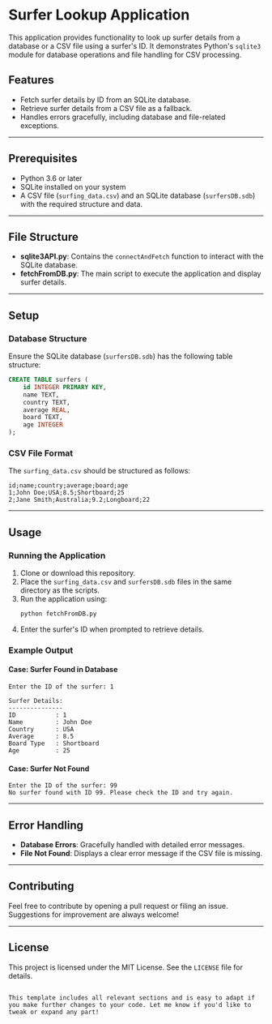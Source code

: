 # Surfer Lookup Application

This application provides functionality to look up surfer details from a database or a CSV file using a surfer's ID. It demonstrates Python's `sqlite3` module for database operations and file handling for CSV processing.

## Features
- Fetch surfer details by ID from an SQLite database.
- Retrieve surfer details from a CSV file as a fallback.
- Handles errors gracefully, including database and file-related exceptions.

---

## Prerequisites
- Python 3.6 or later
- SQLite installed on your system
- A CSV file (`surfing_data.csv`) and an SQLite database (`surfersDB.sdb`) with the required structure and data.

---

## File Structure
- **sqlite3API.py**: Contains the `connectAndFetch` function to interact with the SQLite database.
- **fetchFromDB.py**: The main script to execute the application and display surfer details.

---

## Setup

### Database Structure
Ensure the SQLite database (`surfersDB.sdb`) has the following table structure:
```sql
CREATE TABLE surfers (
    id INTEGER PRIMARY KEY,
    name TEXT,
    country TEXT,
    average REAL,
    board TEXT,
    age INTEGER
);
```

### CSV File Format
The `surfing_data.csv` should be structured as follows:
```
id;name;country;average;board;age
1;John Doe;USA;8.5;Shortboard;25
2;Jane Smith;Australia;9.2;Longboard;22
```

---

## Usage

### Running the Application
1. Clone or download this repository.
2. Place the `surfing_data.csv` and `surfersDB.sdb` files in the same directory as the scripts.
3. Run the application using:
   ```bash
   python fetchFromDB.py
   ```
4. Enter the surfer's ID when prompted to retrieve details.

### Example Output
#### Case: Surfer Found in Database
```plaintext
Enter the ID of the surfer: 1

Surfer Details:
---------------
ID           : 1
Name         : John Doe
Country      : USA
Average      : 8.5
Board Type   : Shortboard
Age          : 25
```

#### Case: Surfer Not Found
```plaintext
Enter the ID of the surfer: 99
No surfer found with ID 99. Please check the ID and try again.
```

---

## Error Handling
- **Database Errors**: Gracefully handled with detailed error messages.
- **File Not Found**: Displays a clear error message if the CSV file is missing.

---

## Contributing
Feel free to contribute by opening a pull request or filing an issue. Suggestions for improvement are always welcome!

---

## License
This project is licensed under the MIT License. See the `LICENSE` file for details.
```

This template includes all relevant sections and is easy to adapt if you make further changes to your code. Let me know if you'd like to tweak or expand any part!
